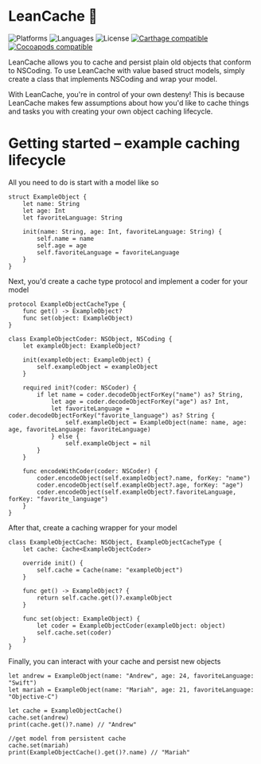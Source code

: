 # LeanCache 💁

![Platforms](https://img.shields.io/badge/platforms-ios-lightgrey.svg)
![Languages](https://img.shields.io/badge/languages-swift%202.3-orange.svg)
![License](https://img.shields.io/badge/license-MIT%2FApache-blue.svg)
[![Carthage compatible](https://img.shields.io/badge/Carthage-compatible-4BC51D.svg?style=flat)][Carthage]
[![Cocoapods compatible](https://img.shields.io/badge/Cocoapods-compatible-red.svg
)][Cocoapods]

[Carthage]: https://github.com/carthage/carthage
[Cocoapods]: https://cocoapods.org

LeanCache allows you to cache and persist plain old objects that conform to NSCoding. To use LeanCache with value based struct models, simply create a class that implements NSCoding and wrap your model.

With LeanCache, you're in control of your own desteny! This is because LeanCache makes few assumptions about how you'd like to cache things and tasks you with creating your own object caching lifecycle.


# Getting started – example caching lifecycle

All you need to do is start with a model like so

```
struct ExampleObject {
    let name: String
    let age: Int
    let favoriteLanguage: String

    init(name: String, age: Int, favoriteLanguage: String) {
        self.name = name
        self.age = age
        self.favoriteLanguage = favoriteLanguage
    }
}
```

Next, you'd create a cache type protocol and implement a coder for your model

```
protocol ExampleObjectCacheType {
    func get() -> ExampleObject?
    func set(object: ExampleObject)
}
```

```
class ExampleObjectCoder: NSObject, NSCoding {
    let exampleObject: ExampleObject?

    init(exampleObject: ExampleObject) {
        self.exampleObject = exampleObject
    }

    required init?(coder: NSCoder) {
        if let name = coder.decodeObjectForKey("name") as? String,
            let age = coder.decodeObjectForKey("age") as? Int,
            let favoriteLanguage = coder.decodeObjectForKey("favorite_language") as? String {
                self.exampleObject = ExampleObject(name: name, age: age, favoriteLanguage: favoriteLanguage)
            } else {
                self.exampleObject = nil
        }
    }

    func encodeWithCoder(coder: NSCoder) {
        coder.encodeObject(self.exampleObject?.name, forKey: "name")
        coder.encodeObject(self.exampleObject?.age, forKey: "age")
        coder.encodeObject(self.exampleObject?.favoriteLanguage, forKey: "favorite_language")
    }
}
```

After that, create a caching wrapper for your model

```
class ExampleObjectCache: NSObject, ExampleObjectCacheType {
    let cache: Cache<ExampleObjectCoder>

    override init() {
        self.cache = Cache(name: "exampleObject")
    }

    func get() -> ExampleObject? {
        return self.cache.get()?.exampleObject
    }

    func set(object: ExampleObject) {
        let coder = ExampleObjectCoder(exampleObject: object)
        self.cache.set(coder)
    }
}
```

Finally, you can interact with your cache and persist new objects

```
let andrew = ExampleObject(name: "Andrew", age: 24, favoriteLanguage: "Swift")
let mariah = ExampleObject(name: "Mariah", age: 21, favoriteLanguage: "Objective-C")

let cache = ExampleObjectCache()
cache.set(andrew)
print(cache.get()?.name) // "Andrew"

//get model from persistent cache
cache.set(mariah)
print(ExampleObjectCache().get()?.name) // "Mariah"

```
